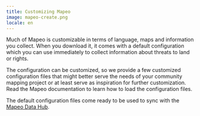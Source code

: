 ```yaml
---
title: Customizing Mapeo
image: mapeo-create.png
locale: en
---
```


Much of Mapeo is customizable in terms of language, maps and information you collect. When you download it, it comes with a default configuration which you can use immediately to collect information about threats to land or rights.

The configuration can be customized, so we provide a few customized configuration files that might better serve the needs of your community mapping project or at least serve as inspiration for further customization. Read the <app-button :inline="true" :color="true" localUrl=":8086/all/docs.mapeo.app">Mapeo documentation</app-button> to learn how to load the configuration files.

The default configuration files come ready to be used to sync with the [Mapeo Data Hub](/mapping-and-monitoring#mapeo-data-hub).

<app-button localUrl=":8081/files/mapeo/" text="Mapeo Configuration"></app-button>

